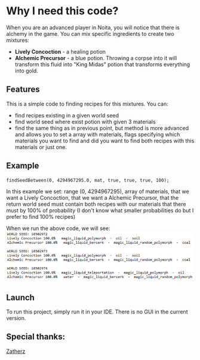 # Why I need this code?
When you are an advanced player in Noita, you will notice that there is alchemy in the game. You can mix specific ingredients to create two mixtures:
* **Lively Concoction** - a healing potion
* **Alchemic Precursor** - a blue potion. Throwing a corpse into it will transform this fluid into "King Midas" potion that transforms everything into gold.


## Features
This is a simple code to finding recipes for this mixtures. You can:
- find recipes existing in a given world seed
- find world seed where exist potion with given 3 materials
- find the same thing as in previous point, but method is more advanced and allows you to set a array with materials, flags specifying which materials you want to find and did you want to find both recipes with this materials or just one.


## Example
```
findSeedBetween(0, 4294967295.0, mat, true, true, true, 100);
```
In this example we set:
 range (0, 4294967295), 
 array of materials, 
 that we want a Lively Concoction,
 that we want a Alchemic Precursor,
 that the return world seed must contain both recipes with our materials
 that there must by 100% of probability (I don't know what smaller probabilities do but I prefer to find 100% recipes)

When we run the above code, we will see:
![image](images/exampleResult.PNG)


## Launch
To run this project, simply run it in your IDE. There is no GUI in the current version.


## Special thanks:
[Zatherz](http://zatherz.github.io/noita/)
